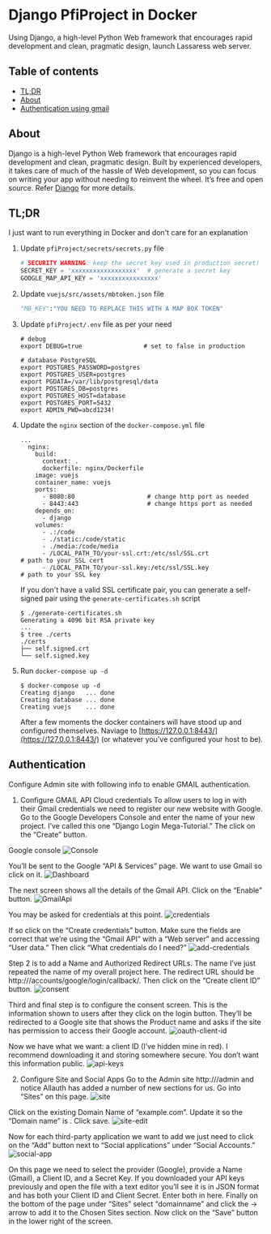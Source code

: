 # Django PfiProject in Docker

Using Django, a high-level Python Web framework that encourages rapid development and clean, pragmatic design, launch Lassaress web server.

## Table of contents

 - [TL;DR](#tldr)
 - [About](#about)
 - [Authentication using gmail](#auth)

## <a name="about"></a>About
Django is a high-level Python Web framework that encourages rapid development and clean, pragmatic design. Built by experienced developers, it takes care of much of the hassle of Web development, so you can focus on writing your app without needing to reinvent the wheel. It’s free and open source. Refer [Django](https://www.djangoproject.com/) for more details.

## <a name="tldr"></a>TL;DR
 I just want to run everything in Docker and don't care for an explanation

 1. Update `pfiProject/secrets/secrets.py` file 

     ```python
     # SECURITY WARNING: keep the secret key used in production secret!
     SECRET_KEY = 'xxxxxxxxxxxxxxxxxx'  # generate a secret key
     GOOGLE_MAP_API_KEY = 'xxxxxxxxxxxxxxxx'
     ```
 1. Update `vuejs/src/assets/mbtoken.json` file

     ```python
     "MB_KEY":"YOU NEED TO REPLACE THIS WITH A MAP BOX TOKEN"

 3. Update `pfiProject/.env` file as per your need 

     ```
     # debug
     export DEBUG=true                 # set to false in production

     # database PostgreSQL
     export POSTGRES_PASSWORD=postgres
     export POSTGRES_USER=postgres
     export PGDATA=/var/lib/postgresql/data
     export POSTGRES_DB=postgres
     export POSTGRES_HOST=database
     export POSTGRES_PORT=5432
     export ADMIN_PWD=abcd1234!
     ```
 4. Update the `nginx` section of the `docker-compose.yml` file

     ```
     ...
       nginx:
         build:
           context: .
           dockerfile: nginx/Dockerfile
         image: vuejs 
         container_name: vuejs
         ports:
           - 8080:80                    # change http port as needed
           - 8443:443                   # change https port as needed
         depends_on:
           - django
         volumes:
           - .:/code
           - ./static:/code/static
           - ./media:/code/media
           - /LOCAL_PATH_TO/your-ssl.crt:/etc/ssl/SSL.crt               # path to your SSL cert
           - /LOCAL_PATH_TO/your-ssl.key:/etc/ssl/SSL.key               # path to your SSL key
     ```
     If you don't have a valid SSL certificate pair, you can generate a self-signed pair using the `generate-certificates.sh` script

     ```console
     $ ./generate-certificates.sh
     Generating a 4096 bit RSA private key
     ...
     $ tree ./certs
     ./certs
     ├── self.signed.crt
     └── self.signed.key
     ```
 5. Run `docker-compose up -d`

     ```console
     $ docker-compose up -d
     Creating django   ... done
     Creating database ... done
     Creating vuejs    ... done
     ```
    After a few moments the docker containers will have stood up and configured themselves.
 Naviage to [https://127.0.0.1:8443/](https://127.0.0.1:8443/) (or whatever you've configured your host to be).
 
## <a name="auth"></a>Authentication
Configure Admin site with following info to enable GMAIL authentication.

1. Configure GMAIL API Cloud credentials
To allow users to log in with their Gmail credentials we need to register our new website with Google. Go to the Google Developers Console and enter the name of your new project. I’ve called this one “Django Login Mega-Tutorial.” The click on the “Create” button.

Google console
![Console](../../master/images/google-console.png)

You’ll be sent to the Google “API & Services” page. We want to use Gmail so click on it.
![Dashboard](../../master/images/google-dashboard.png)

The next screen shows all the details of the Gmail API. Click on the “Enable” button.
![GmailApi](../../master/images/gmail-api.png)

You may be asked for credentials at this point.
![credentials](../../master/images/credentials.png)

If so click on the “Create credentials” button. Make sure the fields are correct that we’re using the “Gmail API” with a “Web server” and accessing “User data.” Then click “What credentials do I need?”
![add-credentials](../../master/images/add-credentials.png)

Step 2 is to add a Name and Authorized Redirect URLs. The name I’ve just repeated the name of my overall project here. The redirect URL should be http://<domainname>/accounts/google/login/callback/. Then click on the “Create client ID” button.
  ![consent](../master/images/consent.png)  
  
Third and final step is to configure the consent screen. This is the information shown to users after they click on the login button. They’ll be redirected to a Google site that shows the Product name and asks if the site has permission to access their Google account.
![oauth-client-id](../../master/images/oauth-client-id.png)  

Now we have what we want: a client ID (I’ve hidden mine in red). I recommend downloading it and storing somewhere secure. You don’t want this information public.
![api-keys](../../master/images/api-keys.png) 
  
2. Configure Site and Social Apps
  Go to the Admin site http://<domainname>/admin and notice Allauth has added a number of new sections for us.
  Go into “Sites” on this page.
  ![site](../../master/images/site.png) 
  
  Click on the existing Domain Name of “example.com”. Update it so the “Domain name” is <domainname>.
  Click save.
  ![site-edit](../../master/images/site-edit.png) 
  
  Now for each third-party application we want to add we just need to click on the “Add” button next to “Social applications” under “Social Accounts.”
  ![social-app](../../master/images/social-app.png) 
   
On this page we need to select the provider (Google), provide a Name (Gmail), a Client ID, and a Secret Key. If you downloaded your API keys previously and open the file with a text editor you’ll see it is in JSON format and has both your Client ID and Client Secret. Enter both in here. Finally on the bottom of the page under “Sites” select “domainname” and click the -> arrow to add it to the Chosen Sites section. Now click on the “Save” button in the lower right of the screen.
